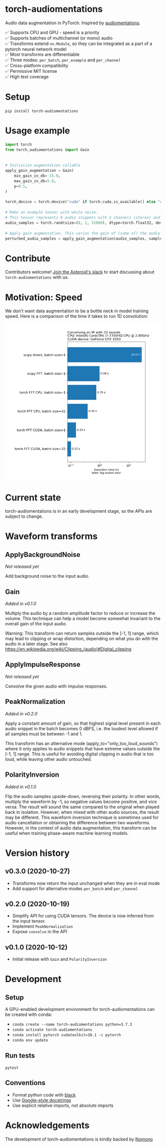 # torch-audiomentations
Audio data augmentation in PyTorch. Inspired by [audiomentations](https://github.com/iver56/audiomentations).

✅ Supports CPU and GPU - speed is a priority  
✅ Supports batches of multichannel (or mono) audio  
✅ Transforms extend `nn.Module`, so they can be integrated as a part of a pytorch neural network model  
✅ Most transforms are differentiable  
✅ Three modes: `per_batch`, `per_example` and `per_channel`  
✅ Cross-platform compatibility  
✅ Permissive MIT license  
✅ High test coverage  

# Setup

`pip install torch-audiomentations`

# Usage example

```python
import torch
from torch_audiomentations import Gain


# Initialize augmentation callable
apply_gain_augmentation = Gain(
    min_gain_in_db=-15.0,
    max_gain_in_db=5.0,
    p=0.5,
)

torch_device = torch.device("cuda" if torch.cuda.is_available() else "cpu")

# Make an example tensor with white noise.
# This tensor represents 8 audio snippets with 2 channels (stereo) and 2 seconds of 16 kHz audio.
audio_samples = torch.rand(size=(8, 2, 32000), dtype=torch.float32, device=torch_device) - 0.5

# Apply gain augmentation. This varies the gain of (some of) the audio snippets in the batch independently.
perturbed_audio_samples = apply_gain_augmentation(audio_samples, sample_rate=16000)
```

# Contribute

Contributors welcome! 
[Join the Asteroid's slack](https://join.slack.com/t/asteroid-dev/shared_invite/zt-cn9y85t3-QNHXKD1Et7qoyzu1Ji5bcA)
to start discussing about `torch-audiomentations` with us.

# Motivation: Speed

We don't want data augmentation to be a bottle neck in model training speed. Here is a
comparison of the time it takes to run 1D convolution:

![Convolve execution times](images/convolve_exec_time_plot.png)

# Current state

torch-audiomentations is in an early development stage, so the APIs are subject to change.

# Waveform transforms

## ApplyBackgroundNoise

_Not released yet_

Add background noise to the input audio.

## Gain

_Added in v0.1.0_

Multiply the audio by a random amplitude factor to reduce or increase the volume. This
technique can help a model become somewhat invariant to the overall gain of the input audio.

Warning: This transform can return samples outside the [-1, 1] range, which may lead to
clipping or wrap distortion, depending on what you do with the audio in a later stage.
See also https://en.wikipedia.org/wiki/Clipping_(audio)#Digital_clipping

## ApplyImpulseResponse

_Not released yet_

Convolve the given audio with impulse responses.

## PeakNormalization

_Added in v0.2.0_

Apply a constant amount of gain, so that highest signal level present in each audio snippet
in the batch becomes 0 dBFS, i.e. the loudest level allowed if all samples must be between
-1 and 1.

This transform has an alternative mode (apply_to="only_too_loud_sounds") where it only
applies to audio snippets that have extreme values outside the [-1, 1] range. This is useful
for avoiding digital clipping in audio that is too loud, while leaving other audio
untouched.

## PolarityInversion

_Added in v0.1.0_

Flip the audio samples upside-down, reversing their polarity. In other words, multiply the
waveform by -1, so negative values become positive, and vice versa. The result will sound
the same compared to the original when played back in isolation. However, when mixed with
other audio sources, the result may be different. This waveform inversion technique
is sometimes used for audio cancellation or obtaining the difference between two waveforms.
However, in the context of audio data augmentation, this transform can be useful when
training phase-aware machine learning models.

# Version history

## v0.3.0 (2020-10-27)

* Transforms now return the input unchanged when they are in eval mode
* Add support for alternative modes `per_batch` and `per_channel`

## v0.2.0 (2020-10-19)

* Simplify API for using CUDA tensors. The device is now inferred from the input tensor.
* Implement `PeakNormalization`
* Expose `convolve` in the API

## v0.1.0 (2020-10-12)

* Initial release with `Gain` and `PolarityInversion`

# Development

## Setup

A GPU-enabled development environment for torch-audiomentations can be created with conda:

* `conda create --name torch-audiomentations python=3.7.3`
* `conda activate torch-audiomentations`
* `conda install pytorch cudatoolkit=10.1 -c pytorch`
* `conda env update`

## Run tests

`pytest`

## Conventions

* Format python code with [black](https://github.com/psf/black)
* Use [Google-style docstrings](https://google.github.io/styleguide/pyguide.html#381-docstrings)
* Use explicit relative imports, not absolute imports

# Acknowledgements

The development of torch-audiomentations is kindly backed by [Nomono](https://nomono.co/)
